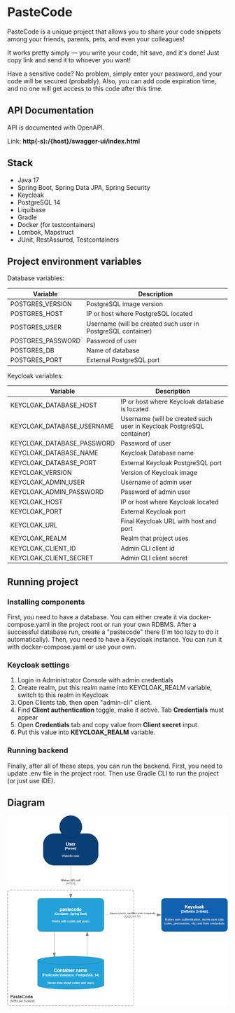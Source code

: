# PasteCode

PasteCode is a unique project that allows you to share your code snippets among your friends, parents, pets, and even
your colleagues!

It works pretty simply — you write your code, hit save, and it's done! Just copy link and send it to whoever you
want!

Have a sensitive code? No problem, simply enter your password, and your code will be secured (probably). Also, you can
add code expiration time, and no one will get access to this code after this time.

## API Documentation

API is documented with OpenAPI.

Link: ****http(-s):/{host}/swagger-ui/index.html****

## Stack

* Java 17
* Spring Boot, Spring Data JPA, Spring Security
* Keycloak
* PostgreSQL 14
* Liquibase
* Gradle
* Docker (for testcontainers)
* Lombok, Mapstruct
* JUnit, RestAssured, Testcontainers

## Project environment variables

Database variables:

| Variable          | Description                                                  |
|-------------------|--------------------------------------------------------------|
| POSTGRES_VERSION  | PostgreSQL image version                                     |
| POSTGRES_HOST     | IP or host where PostgreSQL located                          |
| POSTGRES_USER     | Username (will be created such user in PostgreSQL container) |
| POSTGRES_PASSWORD | Password of user                                             |
| POSTGRES_DB       | Name of database                                             |
| POSTGRES_PORT     | External PostgreSQL port                                     |

Keycloak variables:

| Variable                   | Description                                                           |
|----------------------------|-----------------------------------------------------------------------|
| KEYCLOAK_DATABASE_HOST     | IP or host where Keycloak database is located                         |
| KEYCLOAK_DATABASE_USERNAME | Username (will be created such user in Keycloak PostgreSQL container) |
| KEYCLOAK_DATABASE_PASSWORD | Password of user                                                      |
| KEYCLOAK_DATABASE_NAME     | Keycloak Database name                                                |
| KEYCLOAK_DATABASE_PORT     | External Keycloak PostgreSQL port                                     |
| KEYCLOAK_VERSION           | Version of Keycloak image                                             |
| KEYCLOAK_ADMIN_USER        | Username of admin user                                                |
| KEYCLOAK_ADMIN_PASSWORD    | Password of admin user                                                |
| KEYCLOAK_HOST              | IP or host where Keycloak located                                     |
| KEYCLOAK_PORT              | External Keycloak port                                                |
| KEYCLOAK_URL               | Final Keycloak URL with host and port                                 |
| KEYCLOAK_REALM             | Realm that project uses                                               |
| KEYCLOAK_CLIENT_ID         | Admin CLI client id                                                   |
| KEYCLOAK_CLIENT_SECRET     | Admin CLI client secret                                               |

## Running project

### Installing components

First, you need to have a database. You can either create it via docker-compose.yaml in the project root or run your own
RDBMS.
After a successful database run, create a "pastecode" there (I'm too lazy to do it automatically).
Then, you need to have a Keycloak instance. You can run it with docker-compose.yaml or use your own.

### Keycloak settings

1. Login in Administrator Console with admin credentials
2. Create realm, put this realm name into KEYCLOAK_REALM variable, switch to this realm in Keycloak
3. Open Clients tab, then open "admin-cli" client.
4. Find **Client authentication** toggle, make it active. Tab **Credentials** must appear
5. Open **Credentials** tab and copy value from **Client secret** input.
6. Put this value into **KEYCLOAK_REALM** variable.

### Running backend

Finally, after all of these steps, you can run the backend. First, you need to update .env file in the project root.
Then use Gradle CLI to run the project (or just use IDE).

## Diagram

![image](documentation%2Fpastecode.png)